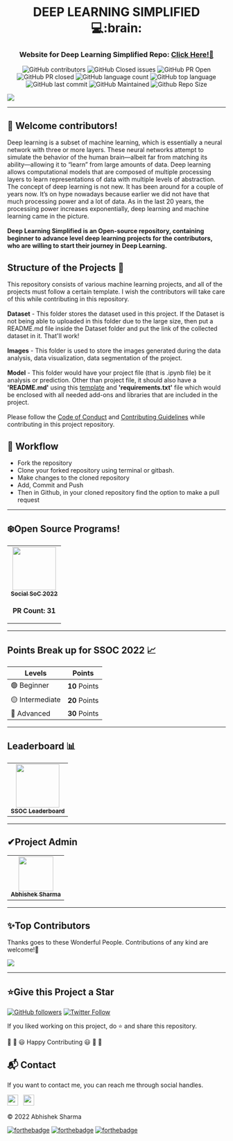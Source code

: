 <div align="center">
  <h1>DEEP LEARNING SIMPLIFIED 💻:brain:</h1>
  <h3>Website for Deep Learning Simplified Repo: <a href="https://tinyurl.com/deep-learning-simplified">Click Here!🎯</a></h3>
</div>

<div align="center">

![GitHub contributors](https://img.shields.io/github/contributors/abhisheks008/DL-Simplified?style=for-the-badge&color=blue)
![GitHub Closed issues](https://img.shields.io/github/issues-closed-raw/abhisheks008/DL-Simplified?style=for-the-badge&color=brightgreen)
![GitHub PR Open](https://img.shields.io/github/issues-pr/abhisheks008/DL-Simplified?style=for-the-badge&color=aqua)
![GitHub PR closed](https://img.shields.io/github/issues-pr-closed-raw/abhisheks008/DL-Simplified?style=for-the-badge&color=blue)
![GitHub language count](https://img.shields.io/github/languages/count/abhisheks008/DL-Simplified?style=for-the-badge&color=brightgreen)
![GitHub top language](https://img.shields.io/github/languages/top/abhisheks008/DL-Simplified?style=for-the-badge&color=aqua)
![GitHub last commit](https://img.shields.io/github/last-commit/abhisheks008/DL-Simplified?style=for-the-badge&color=blue)
![GitHub Maintained](https://img.shields.io/badge/Maintained%3F-yes-brightgreen.svg?style=for-the-badge)
![Github Repo Size](https://img.shields.io/github/repo-size/abhisheks008/DL-Simplified?style=for-the-badge&color=aqua)

</div>

![](https://github.com/abhisheks008/DL-Simplified/blob/main/.github/Assets/deep%20learning%20(2).png)

***********************************************
## 🔴 Welcome contributors!
Deep learning is a subset of machine learning, which is essentially a neural network with three or more layers. These neural networks attempt to simulate the behavior of the human brain—albeit far from matching its ability—allowing it to “learn” from large amounts of data. Deep learning allows computational models that are composed of multiple processing layers to learn representations of data with multiple levels of abstraction. The concept of deep learning is not new. It has been around for a couple of years now. It’s on hype nowadays because earlier we did not have that much processing power and a lot of data. As in the last 20 years, the processing power increases exponentially, deep learning and machine learning came in the picture. </br> </br>
**Deep Learning Simplified is an Open-source repository, containing beginner to advance level deep learning projects for the contributors, who are willing to start their journey in Deep Learning.**

## Structure of the Projects 📝
This repository consists of various machine learning projects, and all of the projects must follow a certain template. I wish the contributors will take care of this while contributing in this repository. <br><br>
**Dataset** - This folder stores the dataset used in this project. If the Dataset is not being able to uploaded in this folder due to the large size, then put a README.md file inside the Dataset folder and put the link of the collected dataset in it. That'll work!<br><br>
**Images** - This folder is used to store the images generated during the data analysis, data visualization, data segmentation of the project.<br><br>
**Model** - This folder would have your project file (that is .ipynb file) be it analysis or prediction. Other than project file, it should also have a **'README.md'** using this [template](https://github.com/abhisheks008/DL-Simplified/blob/main/.github/readme_template.md) and **'requirements.txt'** file which would be enclosed with all needed add-ons and libraries that are included in the project.</br></br>
Please follow the [Code of Conduct](https://github.com/abhisheks008/DL-Simplified/blob/main/Code_of_conduct.md) and [Contributing Guidelines](https://github.com/abhisheks008/DL-Simplified/blob/main/CONTRIBUTING.md) while contributing in this project repository.

## 🧮 Workflow
- Fork the repository
- Clone your forked repository using terminal or gitbash.
- Make changes to the cloned repository
- Add, Commit and Push
- Then in Github, in your cloned repository find the option to make a pull request


*************************************************************
## ❄️Open Source Programs!
<table>
<tr>
 <td align="center">
<a href="https://ssoc.getsocialnow.co/#"><img src="https://github.com/abhisheks008/DL-Simplified/blob/main/.github/Assets/logo-1.jpg" width=100px height=100px /><br /><sub><b>Social SoC 2022</b></sub></a><br /><sub><h3>PR Count: 31</h3></sub>
 </td>
</tr>
</table>

*************************************************************
## Points Break up for SSOC 2022 :chart_with_upwards_trend:
| Levels | Points |
|-|---|
|🟢 Beginner|**10** Points|
|🟡 Intermediate|**20** Points|
|🔴 Advanced|**30** Points|

**************************************************************


## Leaderboard 📊

<table>
  <tr>
    <td align="center"><a href="https://docs.google.com/spreadsheets/d/14s2_cPpc_R09HJacQ-cqXy57xXD6lfU-18Gd562T5Dw/edit?usp=sharing"><img src="https://cdn-icons-png.flaticon.com/512/1986/1986941.png" width="100px;" alt=""/><br /><sub><b>SSOC Leaderboard</b></sub></a></td>
    </tr>
  </table>

**************************************************************

<h2>✔Project Admin</h2>

<table>
  <tr>
<td align="center"><a href="https://github.com/abhisheks008"><img src="https://avatars.githubusercontent.com/u/68724349?v=4" width="80px;" alt=""/><br /><sub><b>Abhishek Sharma</b></sub></a></td>
  </tr>
</table>


****************************************************************
<h2>✨Top Contributors</h2>   

Thanks goes to these Wonderful People. Contributions of any kind are welcome!🚀 

<!-- ALL-CONTRIBUTORS-LIST:START - Do not remove or modify this section -->
<!-- prettier-ignore-start -->
<!-- markdownlint-disable -->

<a href="https://github.com/abhisheks008/DL-Simplified/graphs/contributors">
  <img src="https://contrib.rocks/image?repo=abhisheks008/DL-Simplified" />
</a>

<!-- markdownlint-enable -->
<!-- prettier-ignore-end -->
<!-- ALL-CONTRIBUTORS-LIST:END -->

**************************************************************
<h2>⭐Give this Project a Star</h2>

[![GitHub followers](https://img.shields.io/github/followers/abhisheks008.svg?label=Follow%20@abhisheks008&style=social)](https://github.com/abhisheks008/)  [![Twitter Follow](https://img.shields.io/twitter/follow/abhishek_py3?style=social)](https://twitter.com/abhishek_py3)

If you liked working on this project, do ⭐ and share this repository.

🎉 🎊 😃 Happy Contributing 😃 🎊 🎉

<h2>📬 Contact</h2>

If you want to contact me, you can reach me through social handles.

<a href="https://twitter.com/abhishek_py3"><img src="https://upload.wikimedia.org/wikipedia/fr/thumb/c/c8/Twitter_Bird.svg/1200px-Twitter_Bird.svg.png" width="25"></img></a>&nbsp;&nbsp; <a href="https://www.linkedin.com/in/abhishek-sharma-aa06a9183/"><img src="https://www.felberpr.com/wp-content/uploads/linkedin-logo.png" width="25"></img></a>


© 2022 Abhishek Sharma


[![forthebadge](https://forthebadge.com/images/badges/built-with-love.svg)](https://forthebadge.com) [![forthebadge](https://forthebadge.com/images/badges/built-by-developers.svg)](https://forthebadge.com) [![forthebadge](https://forthebadge.com/images/badges/built-with-swag.svg)](https://forthebadge.com)
